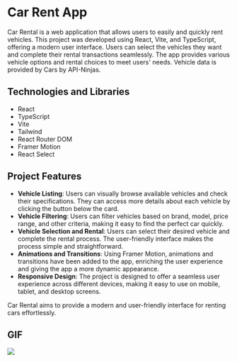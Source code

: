 # Car Rent App

Car Rental is a web application that allows users to easily and quickly rent vehicles. This project was developed using React, Vite, and TypeScript, offering a modern user interface. Users can select the vehicles they want and complete their rental transactions seamlessly. The app provides various vehicle options and rental choices to meet users' needs. Vehicle data is provided by Cars by API-Ninjas.

## Technologies and Libraries

- React
- TypeScript
- Vite
- Tailwind
- React Router DOM
- Framer Motion
- React Select

## Project Features

- **Vehicle Listing**: Users can visually browse available vehicles and check their specifications. They can access more details about each vehicle by clicking the button below the card.
- **Vehicle Filtering**: Users can filter vehicles based on brand, model, price range, and other criteria, making it easy to find the perfect car quickly.
- **Vehicle Selection and Rental**: Users can select their desired vehicle and complete the rental process. The user-friendly interface makes the process simple and straightforward.
- **Animations and Transitions**: Using Framer Motion, animations and transitions have been added to the app, enriching the user experience and giving the app a more dynamic appearance.
- **Responsive Design**: The project is designed to offer a seamless user experience across different devices, making it easy to use on mobile, tablet, and desktop screens.

Car Rental aims to provide a modern and user-friendly interface for renting cars effortlessly.

## GIF

<img src='screen.gif'>
